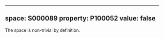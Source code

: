   ---
  space: S000089
  property: P100052
  value: false
  ---
  
  The space is non-trivial by definition.

